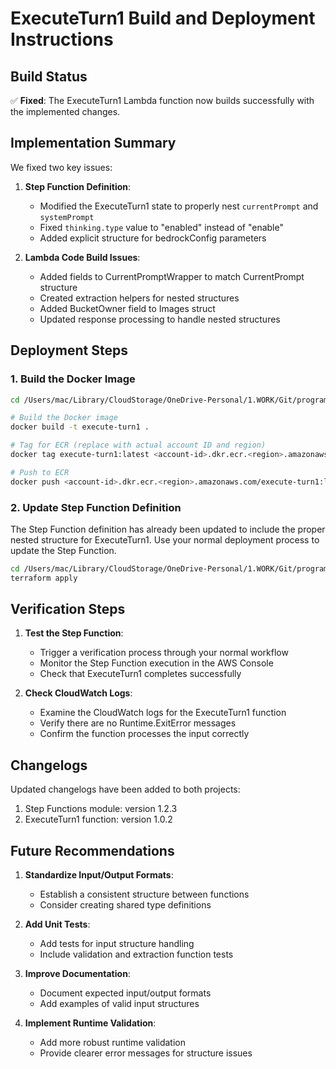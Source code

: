 # ExecuteTurn1 Build and Deployment Instructions

## Build Status

✅ **Fixed**: The ExecuteTurn1 Lambda function now builds successfully with the implemented changes.

## Implementation Summary

We fixed two key issues:

1. **Step Function Definition**:
   - Modified the ExecuteTurn1 state to properly nest `currentPrompt` and `systemPrompt`
   - Fixed `thinking.type` value to "enabled" instead of "enable"
   - Added explicit structure for bedrockConfig parameters

2. **Lambda Code Build Issues**:
   - Added fields to CurrentPromptWrapper to match CurrentPrompt structure
   - Created extraction helpers for nested structures
   - Added BucketOwner field to Images struct
   - Updated response processing to handle nested structures

## Deployment Steps

### 1. Build the Docker Image

```bash
cd /Users/mac/Library/CloudStorage/OneDrive-Personal/1.WORK/Git/programing/vending-machine-verification/product-approach/workflow-function/ExecuteTurn1

# Build the Docker image
docker build -t execute-turn1 .

# Tag for ECR (replace with actual account ID and region)
docker tag execute-turn1:latest <account-id>.dkr.ecr.<region>.amazonaws.com/execute-turn1:latest

# Push to ECR
docker push <account-id>.dkr.ecr.<region>.amazonaws.com/execute-turn1:latest
```

### 2. Update Step Function Definition

The Step Function definition has already been updated to include the proper nested structure for ExecuteTurn1. Use your normal deployment process to update the Step Function.

```bash
cd /Users/mac/Library/CloudStorage/OneDrive-Personal/1.WORK/Git/programing/vending-machine-verification/product-approach/iac
terraform apply
```

## Verification Steps

1. **Test the Step Function**:
   - Trigger a verification process through your normal workflow
   - Monitor the Step Function execution in the AWS Console
   - Check that ExecuteTurn1 completes successfully

2. **Check CloudWatch Logs**:
   - Examine the CloudWatch logs for the ExecuteTurn1 function
   - Verify there are no Runtime.ExitError messages
   - Confirm the function processes the input correctly

## Changelogs

Updated changelogs have been added to both projects:

1. Step Functions module: version 1.2.3
2. ExecuteTurn1 function: version 1.0.2

## Future Recommendations

1. **Standardize Input/Output Formats**:
   - Establish a consistent structure between functions
   - Consider creating shared type definitions

2. **Add Unit Tests**:
   - Add tests for input structure handling
   - Include validation and extraction function tests

3. **Improve Documentation**:
   - Document expected input/output formats
   - Add examples of valid input structures

4. **Implement Runtime Validation**:
   - Add more robust runtime validation
   - Provide clearer error messages for structure issues